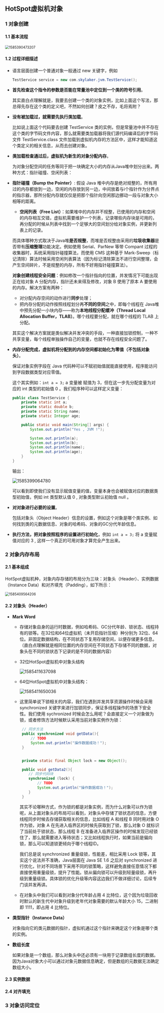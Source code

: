 ## HotSpot虚拟机对象

### 1 对象创建

#### 1.1 **基本流程**

<img src="images.assets/1585390473207.png" alt="1585390473207" style="zoom:80%;" />

#### 1.2 **过程详细描述**

- 语言层面创建一个普通对象一般通过 new 关键字，例如 

  ```java
  TestService service = new com.skylaker.jvm.TestService();
  ```

- **首先检查这个指令的参数是否能在常量池中定位到一个类的符号引用**。

  其实直白点理解就是，我要去创建一个类的对象实例，比如上面这个写法，那总得先存在这个类的定义吧，不然如何创建？皮之不存，毛将焉附？

- **没有被加载过，就需要先执行类加载**。

  比如说上面这个代码要去创建 TestService 类的实例，但是常量池中并不存在这个类的字节码文件内容，那么就需要类加载器将我们源代码编译后的字节码文件 TestService.class 文件加载到虚拟机内存的方法区中，这样才能知道这个类定义的相关信息，从而去创建对象。

- **类加载检查通过后，虚拟机为新生的对象分配内存**。

  为对象分配空间的任务等同于把一块确定大小的内存从Java堆中划分出来。两种方式：指针碰撞、空闲列表：
  
- **指针碰撞（Bump the Pointer）**: 假设 Java 堆中内存是绝对规整的，所有用过的内存都放到一边，空闲的内存放到另一边，中间放着与i个指针作为分界点的指示器，那所分配内存就仅仅是把那个指针向空闲那边挪动一段与对象大小相等的距离。
  - **空闲列表（Free List）**：如果堆中的内存并不规整，已使用的内存和空闲的内存相互交错，虚拟机需要维护一个列表，记录哪些内存块是可用的，再分配的时候从列表中找到一个足够大的空间划分给对象实例，并更新列表上的记录。

  而具体哪种方式取决于Java堆**是否规整**，而堆是否规整由采用的**垃圾收集器**是否带有**压缩整理**功能决定。例如使用 Serial、ParNew 等带 Compant 过程的收集器时，系统采用指针碰撞算法，而使用 CMS 这种基于 Mark-Sweep（标记清除）算法时候采用空闲列表算法（因为标记清除算法不进行空间整理，会产生空间碎片，不是规整的内存，所有不好用指针碰撞算法）。
  
  
  
  **对象创建线程安全问题**：例如修改一个指针指向的位置，并发情况下可能出现正在给对象 A 分配内存，指针还未来得及修改，对象 B 使用了原本 A 要使用的内存。解决方案有两种：
  
  * 对分配内存空间的动作进行**同步**处理；
  * 把内存分配的动作按照线程划分再**不同的空间**之中，即每个线程在 Java堆中预先分配一小块内存——称为**本地线程分配缓冲（Thread Local Allocation Buffer，TLAB）**。哪个线程要分配，就在哪个线程的 TLAB 上分配。
  
  其实这个解决方案就是类似解决并发冲突的手段，一种直接加锁控制，一种不共享变量，每个线程单独操作自己的变量，也就不存在线程安全问题了。

* **内存分配完成，虚拟机将分配到的内存空间都初始化为零值（不包括对象头）**。

  保证对象实例字段在 Java 代码种可以不赋初始值就能直接使用，程序能访问到字段数据类型对应零值。

  这个其实例如：`int a = 3;`    a 变量被 赋值为 3，但在这一步先分配变量为对应的 int 类型的初始值 0 。我们程序种可以这样定义变量：

  ```java
  public class TestService {
      private static int a;
      private static double b;
      private static String name;
      private static Integer age;
  
      public static void main(String[] args) {
          System.out.println("Yes , JVM !");
  
          System.out.println(a);
          System.out.println(b);
          System.out.println(name);
          System.out.println(age);
      }
  }
  ```

  输出：

  ![1585399064780](images.assets/1585399064780.png)

  可以看到即使我们没有显示赋值变量的值，变量本身也会被赋值对应的数据类型初始值，例如 int 类型默认值 0 , 对象类型默认初始值 null 。

* **对对象进行必要的设置**。

  包括对象头（Object Header）信息的设置，例如这个对象是哪个类实例、如何找到类的元数据信息、对象的哈希码、对象的GC分代年龄信息。

* **执行<init>方法，把对象按照程序的设置进行初始化**，例如 `int a = 3;`   将 a 变量赋值对应的 3 , 这样一个真正的可用对象才算完全产生出来。

### 2 对象内存布局

#### 2.1 **基本组成**

HotSpot虚拟机种，对象内存存储的布局分为三块：对象头（Header）、实例数据（Instance Data）和对齐填充（Padding），如下所示：

<img src="images.assets/1585409564206.png" alt="1585409564206" style="zoom:80%;" />

#### 2.2 对象头（Header）

* **Mark Word**

  * 存储对象自身的运行时数据，例如哈希码、GC分代年龄、锁状态、线程持有的锁等。在32位和64位虚拟机（未开启指针压缩）种分别为 32位、64位。非固定数据结构，在不同状态下复用存储空间，以便存储更多信息。（直白点理解就是相同位置的内存空间在不同状态下存储不同的数据，对象头在不同的锁状态下记录的是不同的数据内容）

  * 32位HotSpot虚拟机中对象头结构

    ![1585411637098](images.assets/1585411637098.png)

  * 64位HotSpot虚拟机中对象头结构：

    ![1585411650036](images.assets/1585411650036.png)

  * 这里简单说下锁相关的内容，我们在遇到并发共享资源操作时候会采用 synchronized 关键字来进行加锁同步，保证多线程操作的场景下安全性。我们使用 sychronized 时候会怎么用呢？会直接定义一个对象做为锁，或者修饰方法时候默认采用当前对象实例作为锁：

    ```java
     // 同步方法
     public synchronized void getData(){
         // TODO
         System.out.println("操作数据成功！");
     }
    
    
     private static final Object lock = new Object();
    
     public void getData2(){
        // 同步代码块
        synchronized (lock) {
            // TODO
            System.out.println("操作数据成功！");
        }
     }
    ```

    其实不论哪种方式，作为锁的都是对象实例，而为什么对象可以作为锁呢，从上面对象头的布局可以看到，对象头中存储了锁状态的信息，方便线程同步时候去存储获取相关的信息，比如线程 A 和线程 B 同时用对象 O 作为锁，对象 A 在先进入临界区的时候先获取到了锁，那么对象 O 就标识了当前处于锁状态，那么线程 B 在准备进入临界区操作的时候发现已经锁住了，那么就需要进入等待状态；又比如线程执行时，如果当前是偏向锁，那么可以知道锁更倾向于哪个线程ID。

    我们总是说 synchronized 重量级锁，性能差，相比采用 Lock 锁等，其实这个说法并不准确，Java层面在 Java SE 1.6 之后对 synchronized 进行优化，针对不同场景下采用不同的锁策略，这样避免直接任意情况下都直接使用重量级锁，提升了性能。锁从偏向锁可以升级到轻量级锁，再升级到重量级锁。具体锁的优化升级等内容这边我们不做详细讨论，后续专门谈并发再讲。

  * 在对象头中我们可以看到对象分代年龄占用 4 比特位，这个因为垃圾回收时默认的新生代中对象升级到老年代对象需要的默认年龄大小 15，二进制即 1111，即占用 4 比特位。

* **类型指针（Instance Data）**

  对象指向它的类元数据的指针，虚拟机通过这个指针来确定这个对象是哪个类的实例。

* **数组长度**

  如果对象是一个数组，那么对象头中还必须有一块用于记录数组长度的数据。因为Java对象大小可以通过对象元数据信息确定，但是数组的元数据无法确定数组大小。

#### 2.3 实例数据



#### 2.4 对齐填充

### 3 对象访问定位